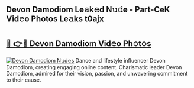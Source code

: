 ## Devon Damodiom Le𝚊k𝚎d N𝚞𝚍e - Part-CeK Vid𝚎o Photos Le𝚊ks t0ajx

# <h2><a href="http://fbdjhvs.evod.top/?m=Devon+Damodiom">🔗 👉🔴 Devon Damodiom Vid𝚎o Ph𝚘t𝚘s</a></h2>

[![Devon Damodiom N𝚞d𝚎s](https://i.imgur.com/8V9OHl7.gif)](http://fbdjhvs.evod.top/?m=Devon+Damodiom)
Dance and lifestyle influencer Devon Damodiom, creating engaging online content. Charismatic leader Devon Damodiom, admired for their vision, passion, and unwavering commitment to their cause. 
